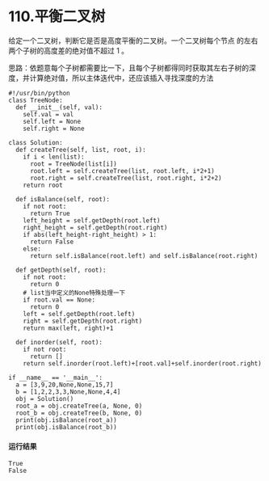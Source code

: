# 110.平衡二叉树
给定一个二叉树，判断它是否是高度平衡的二叉树。一个二叉树每个节点 的左右两个子树的高度差的绝对值不超过 1 。

思路：依题意每个子树都需要比一下，且每个子树都得同时获取其左右子树的深度，并计算绝对值，所以主体迭代中，还应该插入寻找深度的方法

    #!/usr/bin/python
    class TreeNode:
      def __init__(self, val):
        self.val = val
        self.left = None
        self.right = None

    class Solution:
      def createTree(self, list, root, i):
        if i < len(list):
          root = TreeNode(list[i])
          root.left = self.createTree(list, root.left, i*2+1)
          root.right = self.createTree(list, root.right, i*2+2)
        return root

      def isBalance(self, root):
        if not root:
          return True
        left_height = self.getDepth(root.left)
        right_height = self.getDepth(root.right)
        if abs(left_height-right_height) > 1:
          return False
        else:
          return self.isBalance(root.left) and self.isBalance(root.right)

      def getDepth(self, root):
        if not root:
          return 0
        # list当中定义的None特殊处理一下
        if root.val == None:
          return 0
        left = self.getDepth(root.left)
        right = self.getDepth(root.right)
        return max(left, right)+1

      def inorder(self, root):
        if not root:
          return []
        return self.inorder(root.left)+[root.val]+self.inorder(root.right)

    if __name__ == '__main__':
      a = [3,9,20,None,None,15,7]
      b = [1,2,2,3,3,None,None,4,4]
      obj = Solution()
      root_a = obj.createTree(a, None, 0)
      root_b = obj.createTree(b, None, 0)
      print(obj.isBalance(root_a))
      print(obj.isBalance(root_b))

#### 运行结果
    True
    False
